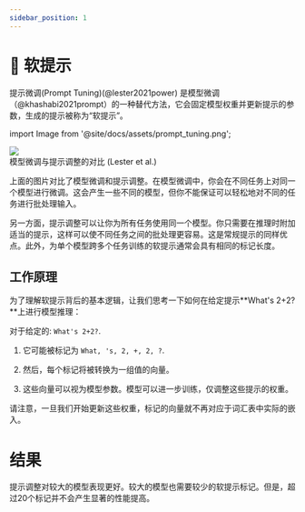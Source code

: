 ```yaml
---
sidebar_position: 1
---
```


# 🔴 软提示

提示微调(Prompt Tuning)(@lester2021power) 是模型微调（@khashabi2021prompt）的一种替代方法，它会固定模型权重并更新提示的参数，生成的提示被称为“软提示”。

import Image from '@site/docs/assets/prompt_tuning.png';

<div style={{textAlign: 'center'}}>
  <img src={Image} style={{width: "500px"}} />
</div>

<div style={{textAlign: 'center'}}>
模型微调与提示调整的对比 (Lester et al.)
</div>

上面的图片对比了模型微调和提示调整。在模型微调中，你会在不同任务上对同一个模型进行微调。这会产生一些不同的模型，但你不能保证可以轻松地对不同的任务进行批处理输入。

另一方面，提示调整可以让你为所有任务使用同一个模型。你只需要在推理时附加适当的提示，这样可以使不同任务之间的批处理更容易。这是常规提示的同样优点。此外，为单个模型跨多个任务训练的软提示通常会具有相同的标记长度。

## 工作原理

为了理解软提示背后的基本逻辑，让我们思考一下如何在给定提示**What's 2+2?**上进行模型推理：

对于给定的: `What's 2+2?`.

1) 它可能被标记为 `What, 's, 2, +, 2, ?`. 

2) 然后，每个标记将被转换为一组值的向量。

3) 这些向量可以视为模型参数。模型可以进一步训练，仅调整这些提示的权重。

请注意，一旦我们开始更新这些权重，标记的向量就不再对应于词汇表中实际的嵌入。

# 结果 

提示调整对较大的模型表现更好。较大的模型也需要较少的软提示标记。但是，超过20个标记并不会产生显著的性能提高。